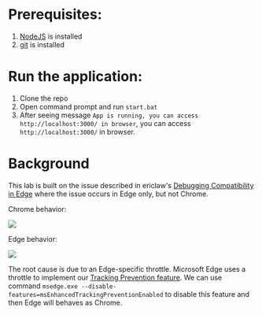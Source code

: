 # Prerequisites:

1. [NodeJS](https://nodejs.org/en/) is installed
2. [git](https://git-scm.com/) is installed

# Run the application:

1. Clone the repo
2. Open command prompt and run `start.bat`
3. After seeing message `App is running, you can access http://localhost:3000/ in browser`, you can access `http://localhost:3000/` in browser.

# Background

This lab is built on the issue described in ericlaw's [Debugging Compatibility in Edge](https://textslashplain.com/2022/01/20/debugging-compatibility-in-edge/) where the issue occurs in Edge only, but not Chrome.

Chrome behavior:

![](https://joji.blob.core.windows.net/images/chrome-gear-working.gif)

Edge behavior:

![](https://joji.blob.core.windows.net/images/edge-gear-not-working.gif)

The root cause is due to an Edge-specific throttle. Microsoft Edge uses a throttle to implement our [Tracking Prevention feature](https://docs.microsoft.com/en-us/microsoft-edge/web-platform/tracking-prevention). We can use command `msedge.exe --disable-features=msEnhancedTrackingPreventionEnabled` to disable this feature and then Edge will behaves as Chrome.
